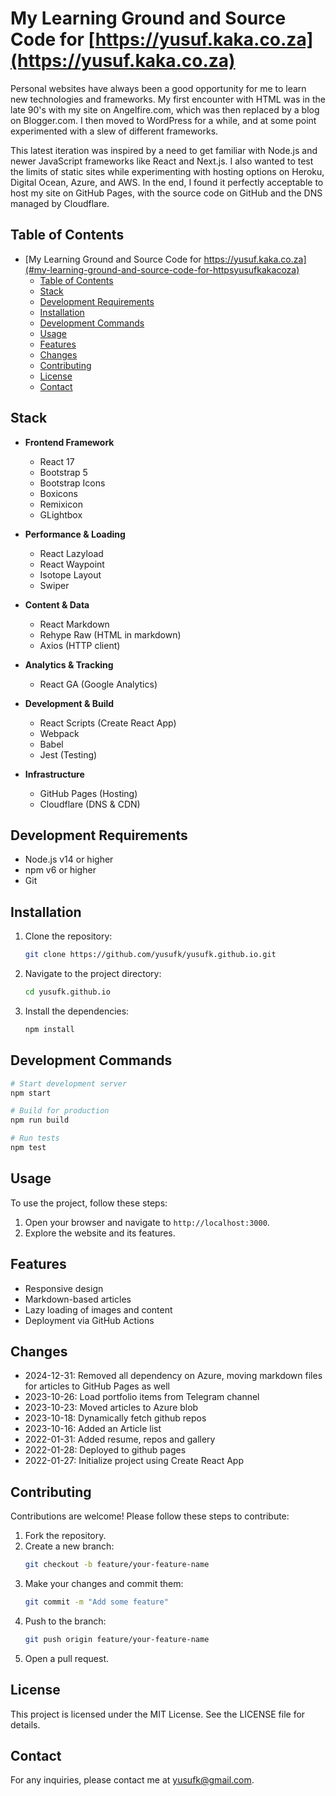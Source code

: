 # My Learning Ground and Source Code for [https://yusuf.kaka.co.za](https://yusuf.kaka.co.za)

Personal websites have always been a good opportunity for me to learn new technologies and frameworks. My first encounter with HTML was in the late 90's with my site on Angelfire.com, which was then replaced by a blog on Blogger.com. I then moved to WordPress for a while, and at some point experimented with a slew of different frameworks.

This latest iteration was inspired by a need to get familiar with Node.js and newer JavaScript frameworks like React and Next.js. I also wanted to test the limits of static sites while experimenting with hosting options on Heroku, Digital Ocean, Azure, and AWS. In the end, I found it perfectly acceptable to host my site on GitHub Pages, with the source code on GitHub and the DNS managed by Cloudflare.

## Table of Contents
- [My Learning Ground and Source Code for https://yusuf.kaka.co.za](#my-learning-ground-and-source-code-for-httpsyusufkakacoza)
  - [Table of Contents](#table-of-contents)
  - [Stack](#stack)
  - [Development Requirements](#development-requirements)
  - [Installation](#installation)
  - [Development Commands](#development-commands)
  - [Usage](#usage)
  - [Features](#features)
  - [Changes](#changes)
  - [Contributing](#contributing)
  - [License](#license)
  - [Contact](#contact)

## Stack
- **Frontend Framework**
  - React 17
  - Bootstrap 5
  - Bootstrap Icons
  - Boxicons
  - Remixicon
  - GLightbox

- **Performance & Loading**
  - React Lazyload
  - React Waypoint
  - Isotope Layout
  - Swiper

- **Content & Data**
  - React Markdown
  - Rehype Raw (HTML in markdown)
  - Axios (HTTP client)

- **Analytics & Tracking**
  - React GA (Google Analytics)

- **Development & Build**
  - React Scripts (Create React App)
  - Webpack
  - Babel
  - Jest (Testing)

- **Infrastructure**
  - GitHub Pages (Hosting)
  - Cloudflare (DNS & CDN)

## Development Requirements
- Node.js v14 or higher
- npm v6 or higher
- Git

## Installation
1. Clone the repository:
    ```sh
    git clone https://github.com/yusufk/yusufk.github.io.git
    ```
2. Navigate to the project directory:
    ```sh
    cd yusufk.github.io
    ```
3. Install the dependencies:
    ```sh
    npm install
    ```

## Development Commands
```sh
# Start development server
npm start

# Build for production
npm run build

# Run tests
npm test
```

## Usage
To use the project, follow these steps:

1. Open your browser and navigate to `http://localhost:3000`.
2. Explore the website and its features.

## Features
- Responsive design
- Markdown-based articles
- Lazy loading of images and content
- Deployment via GitHub Actions

## Changes
- 2024-12-31: Removed all dependency on Azure, moving markdown files for articles to GitHub Pages as well
- 2023-10-26: Load portfolio items from Telegram channel
- 2023-10-23: Moved articles to Azure blob
- 2023-10-18: Dynamically fetch github repos
- 2023-10-16: Added an Article list
- 2022-01-31: Added resume, repos and gallery
- 2022-01-28: Deployed to github pages
- 2022-01-27: Initialize project using Create React App

## Contributing
Contributions are welcome! Please follow these steps to contribute:

1. Fork the repository.
2. Create a new branch:
    ```sh
    git checkout -b feature/your-feature-name
    ```
3. Make your changes and commit them:
    ```sh
    git commit -m "Add some feature"
    ```
4. Push to the branch:
    ```sh
    git push origin feature/your-feature-name
    ```
5. Open a pull request.

## License
This project is licensed under the MIT License. See the LICENSE file for details.

## Contact
For any inquiries, please contact me at [yusufk@gmail.com](mailto:yusufk@gmail.com).
